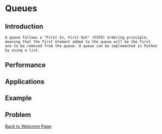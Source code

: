 # Queues

## Introduction
    A queue follows a "First In, First Out" (FIFO) ordering principle, meaning that the first element added to the queue will be the first one to be removed from the queue. A queue can be implemented in Python by using a list.
## Performance

## Applications

## Example

## Problem

[Back to Welcome Page](0-welcome.md)